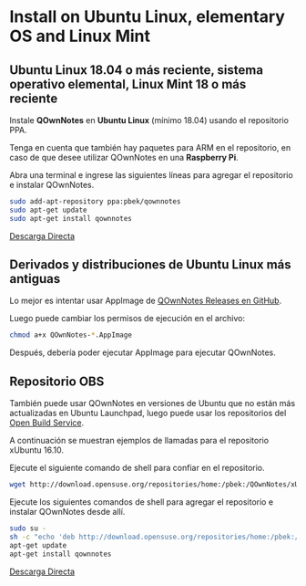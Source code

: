 # Install on Ubuntu Linux, elementary OS and Linux Mint

## Ubuntu Linux 18.04 o más reciente, sistema operativo elemental, Linux Mint 18 o más reciente

Instale **QOwnNotes** en **Ubuntu Linux** (mínimo 18.04) usando el repositorio PPA.

Tenga en cuenta que también hay paquetes para ARM en el repositorio, en caso de que desee utilizar QOwnNotes en una **Raspberry Pi**.

Abra una terminal e ingrese las siguientes líneas para agregar el repositorio e instalar QOwnNotes.

```bash
sudo add-apt-repository ppa:pbek/qownnotes
sudo apt-get update
sudo apt-get install qownnotes
```

[Descarga Directa](https://launchpad.net/~pbek/+archive/ubuntu/qownnotes/+packages)

## Derivados y distribuciones de Ubuntu Linux más antiguas

Lo mejor es intentar usar AppImage de [QOwnNotes Releases en GitHub](https://github.com/pbek/QOwnNotes/releases).

Luego puede cambiar los permisos de ejecución en el archivo:

```bash
chmod a+x QOwnNotes-*.AppImage
```

Después, debería poder ejecutar AppImage para ejecutar QOwnNotes.

## Repositorio OBS

También puede usar QOwnNotes en versiones de Ubuntu que no están más actualizadas en Ubuntu Launchpad, luego puede usar los repositorios del [Open Build Service](https://build.opensuse.org/package/show/home:pbek:QOwnNotes/desktop).

A continuación se muestran ejemplos de llamadas para el repositorio xUbuntu 16.10.

Ejecute el siguiente comando de shell para confiar en el repositorio.

```bash
wget http://download.opensuse.org/repositories/home:/pbek:/QOwnNotes/xUbuntu_16.10/Release.key -O - | sudo apt-key add -
```

Ejecute los siguientes comandos de shell para agregar el repositorio e instalar QOwnNotes desde allí.

```bash
sudo su -
sh -c "echo 'deb http://download.opensuse.org/repositories/home:/pbek:/QOwnNotes/xUbuntu_16.10/ /' >> /etc/apt/sources.list.d/qownnotes.list"
apt-get update
apt-get install qownnotes
```

[Descarga Directa](https://build.opensuse.org/package/binaries/home:pbek:QOwnNotes/desktop/xUbuntu_16.10)
